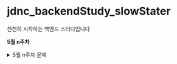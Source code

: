 # jdnc_backendStudy_slowStater
 천천히 시작하는 백엔드 스터디입니다

**5월 n주차**
<details><summary>5월 n주차 문제</summary>

<details><summary>5/n 문제</summary>

- 백준 알고리즘 : 과제 안내신분?  - 기초 배열 문제
  - https://www.acmicpc.net/problem/5597 

</details>
